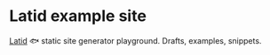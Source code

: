 # Latid example site

[Latid](https://github.com/girobusan/latid) &#128031; static site generator playground.
Drafts, examples, snippets.

